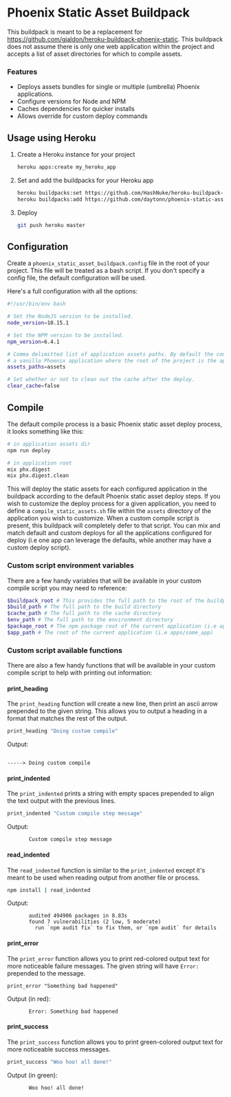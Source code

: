 Phoenix Static Asset Buildpack
==============================

This buildpack is meant to be a replacement for https://github.com/gjaldon/heroku-buildpack-phoenix-static. This buildpack does not assume there is only one web application within the project and accepts a list of asset directories for which to compile assets.

### Features
* Deploys assets bundles for single or multiple (umbrella) Phoenix applications.
* Configure versions for Node and NPM
* Caches dependencies for quicker installs
* Allows override for custom deploy commands

Usage using Heroku
------------------

1. Create a Heroku instance for your project
    ```sh
    heroku apps:create my_heroku_app
    ```
2. Set and add the buildpacks for your Heroku app
    ```sh
    heroku buildpacks:set https://github.com/HashNuke/heroku-buildpack-elixir
    heroku buildpacks:add https://github.com/daytonn/phoenix-static-asset-buildpack
    ```
3. Deploy
    ```sh
    git push heroku master
    ```

Configuration
-------------
Create a `phoenix_static_asset_buildpack.config` file in the root of your project. This file will be treated as a bash script. If you don't specify a config file, the default configuration will be used.

Here's a full configuration with all the options:

```sh
#!/usr/bin/env bash

# Set the NodeJS version to be installed.
node_version=10.15.1

# Set the NPM version to be installed.
npm_version=6.4.1

# Comma delimitted list of application assets paths. By default the configuration uses `assets` which works for
# a vanilla Phoenix application where the root of the project is the application root as well.
assets_paths=assets

# Set whether or not to clean out the cache after the deploy.
clear_cache=false

```

Compile
-------

The default compile process is a basic Phoenix static asset deploy process, it looks something like this:

```sh
# in application assets dir
npm run deploy

# in application root
mix phx.digest
mix phx.digest.clean

```

This will deploy the static assets for each configured application in the buildpack according to the default Phoenix static asset deploy steps. If you wish to customize the deploy process for a given application, you need to define a `compile_static_assets.sh` file within the `assets` directory of the application you wish to customize. When a custom compile script is present, this buildpack will completely defer to that script. You can mix and match default and custom deploys for all the applications configured for deploy (i.e one app can leverage the defaults, while another may have a custom deploy script).

### Custom script environment variables

There are a few handy variables that will be available in your custom compile script you may need to reference:

```sh
$buildpack_root # This provides the full path to the root of the buildpack
$build_path # The full path to the build directory
$cache_path # The full path to the cache directory
$env_path # The full path to the environment directory
$package_root # The npm package root of the current application (i.e apps/some_app/assets)
$app_path # The root of the current application (i.e apps/some_app)
```

### Custom script available functions

There are also a few handy functions that will be available in your custom compile script to help with printing out information:

#### print_heading

The `print_heading` function will create a new line, then print an ascii arrow prepended to the given string. This allows you to output a heading in a format that matches the rest of the output.

```sh
print_heading "Doing custom compile"
```

Output:

```

-----> Doing custom compile
```

#### print_indented

The `print_indented` prints a string with empty spaces prepended to align the text output with the previous lines.

```sh
print_indented "Custom compile step message"
```

Output:

```
       Custom compile step message
```

#### read_indented

The `read_indented` function is similar to the `print_indented` except it's meant to be used when reading output from another file or process.

```sh
npm install | read_indented
```

Output:

```
       audited 494906 packages in 8.83s
       found 7 vulnerabilities (2 low, 5 moderate)
         run `npm audit fix` to fix them, or `npm audit` for details

```

#### print_error

The `print_error` function allows you to print red-colored output text for more noticeable failure messages. The given string will have `Error: ` prepended to the message.

```sg
print_error "Something bad happened"
```

Output (in red):

```
       Error: Something bad happened
```

#### print_success

The `print_success` function allows you to print green-colored output text for more noticeable success messages.

```sh
print_success "Woo hoo! all done!"
```

Output (in green):

```
       Woo hoo! all done!
```
